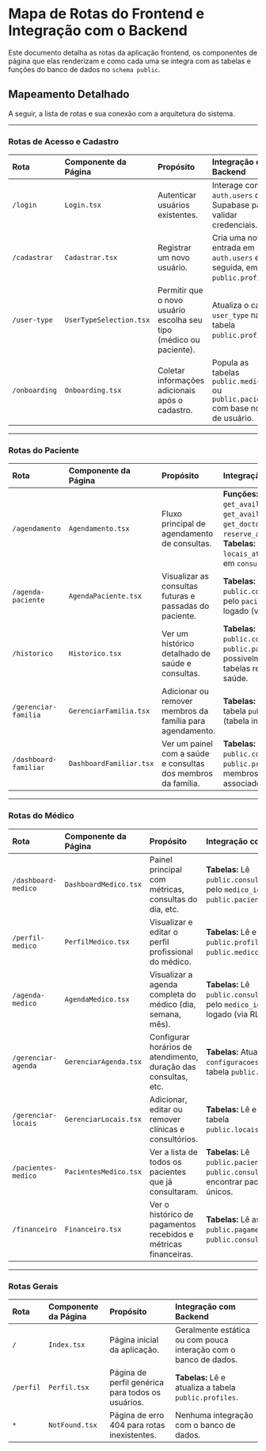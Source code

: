 # Mapa de Rotas do Frontend e Integração com o Backend

Este documento detalha as rotas da aplicação frontend, os componentes de página que elas renderizam e como cada uma se integra com as tabelas e funções do banco de dados no `schema public`.

## Mapeamento Detalhado

A seguir, a lista de rotas e sua conexão com a arquitetura do sistema.

---

### **Rotas de Acesso e Cadastro**

| Rota | Componente da Página | Propósito | Integração com Backend |
| :--- | :--- | :--- | :--- |
| `/login` | `Login.tsx` | Autenticar usuários existentes. | Interage com o `auth.users` do Supabase para validar credenciais. |
| `/cadastrar` | `Cadastrar.tsx` | Registrar um novo usuário. | Cria uma nova entrada em `auth.users` e, em seguida, em `public.profiles`. |
| `/user-type` | `UserTypeSelection.tsx` | Permitir que o novo usuário escolha seu tipo (médico ou paciente). | Atualiza o campo `user_type` na tabela `public.profiles`. |
| `/onboarding` | `Onboarding.tsx` | Coletar informações adicionais após o cadastro. | Popula as tabelas `public.medicos` ou `public.pacientes` com base no tipo de usuário. |

---

### **Rotas do Paciente**

| Rota | Componente da Página | Propósito | Integração com Backend |
| :--- | :--- | :--- | :--- |
| `/agendamento` | `Agendamento.tsx` | Fluxo principal de agendamento de consultas. | **Funções:** `get_specialties`, `get_available_states`, `get_available_cities`, `get_doctors_for_scheduling`, `reserve_appointment_slot`. **Tabelas:** Lê de `medicos`, `locais_atendimento`; escreve em `consultas`. |
| `/agenda-paciente` | `AgendaPaciente.tsx` | Visualizar as consultas futuras e passadas do paciente. | **Tabelas:** Lê a tabela `public.consultas` filtrando pelo `paciente_id` do usuário logado (via RLS). |
| `/historico` | `Historico.tsx` | Ver um histórico detalhado de saúde e consultas. | **Tabelas:** Lê `public.consultas`, `public.pagamentos` e possivelmente outras tabelas relacionadas à saúde. |
| `/gerenciar-familia` | `GerenciarFamilia.tsx` | Adicionar ou remover membros da família para agendamento. | **Tabelas:** Lê e escreve na tabela `public.familiares` (tabela inferida). |
| `/dashboard-familiar` | `DashboardFamiliar.tsx` | Ver um painel com a saúde e consultas dos membros da família. | **Tabelas:** Lê `public.consultas` e `public.profiles` para os membros da família associados. |

---

### **Rotas do Médico**

| Rota | Componente da Página | Propósito | Integração com Backend |
| :--- | :--- | :--- | :--- |
| `/dashboard-medico` | `DashboardMedico.tsx` | Painel principal com métricas, consultas do dia, etc. | **Tabelas:** Lê `public.consultas` (filtrado pelo `medico_id`), `public.pacientes`. |
| `/perfil-medico` | `PerfilMedico.tsx` | Visualizar e editar o perfil profissional do médico. | **Tabelas:** Lê e atualiza `public.profiles` e `public.medicos`. |
| `/agenda-medico` | `AgendaMedico.tsx` | Visualizar a agenda completa do médico (dia, semana, mês). | **Tabelas:** Lê `public.consultas` filtrando pelo `medico_id` do usuário logado (via RLS). |
| `/gerenciar-agenda` | `GerenciarAgenda.tsx` | Configurar horários de atendimento, duração das consultas, etc. | **Tabelas:** Atualiza o campo `configuracoes` (JSONB) na tabela `public.medicos`. |
| `/gerenciar-locais` | `GerenciarLocais.tsx` | Adicionar, editar ou remover clínicas e consultórios. | **Tabelas:** Lê e escreve na tabela `public.locais_atendimento`. |
| `/pacientes-medico` | `PacientesMedico.tsx` | Ver a lista de todos os pacientes que já consultaram. | **Tabelas:** Lê `public.pacientes` e `public.consultas` para encontrar pacientes únicos. |
| `/financeiro` | `Financeiro.tsx` | Ver o histórico de pagamentos recebidos e métricas financeiras. | **Tabelas:** Lê as tabelas `public.pagamentos` e `public.consultas`. |

---

### **Rotas Gerais**

| Rota | Componente da Página | Propósito | Integração com Backend |
| :--- | :--- | :--- | :--- |
| `/` | `Index.tsx` | Página inicial da aplicação. | Geralmente estática ou com pouca interação com o banco de dados. |
| `/perfil` | `Perfil.tsx` | Página de perfil genérica para todos os usuários. | **Tabelas:** Lê e atualiza a tabela `public.profiles`. |
| `*` | `NotFound.tsx` | Página de erro 404 para rotas inexistentes. | Nenhuma integração com o banco de dados. |
